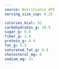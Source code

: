 ```yaml
---
source: Nutritionix API
serving_size_cup: 0.25

calories_kcal: 92
carbohydrates_g: 10.9
sugar_g: 0.6
fiber_g: 2.6
protein_g: 4.4
fat_g: 5.5
saturated_fat_g: 0.4
cholesterol_mg: 0
sodium_mg: 41
---
```


